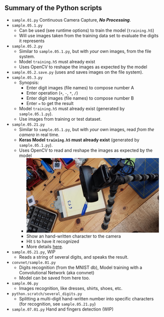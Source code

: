 ## Summary of the Python scripts
- `sample.01.py` Continuous Camera Capture, **_No Processing_**.
- `sample.05.1.py`
    - Can be used (see runtime options) to train the model (`training.h5`)
    - Will use images taken from the training data set to evaluate the digits it represents
- `sample.05.2.py`
    - Similar to `sample.05.1.py`, but with _your_ own images, from the file system.
    - Model `training.h5` must already exist
    - Uses OpenCV to reshape the images as expected by the model
- `sample.05.2.save.py` (uses and saves images on the file system).
- `sample.05.3.py`
    - Synopsis:
        - Enter digit images (file names) to compose number A
        - Enter operation (`+`, `-`, `*`, `/`)
        - Enter digit images (file names) to compose number B
        - Enter `=` to get the result
    - Model `training.h5` must already exist (generated by `sample.05.1.py`).
    - Use images from training or test dataset.
- `sample.05.21.py`
    - Similar to `sample.05.1.py`, but with _your_ own images, read _from the camera_ in real time.
    - **Keras Model `training.h5` must already exist** (generated by `sample.05.1.py`).
    - Uses OpenCV to read and reshape the images as expected by the model
        - ![Setting](../img/settings.jpg)
        - Show an hand-written character to the camera
        - Hit `S` to have it recognized
        - More details [here](../README.md#your-own-hand-written-digits-recognition).
- `sample.05.21.py`, WIP
    - Reads a string of several digits, and speaks the result.
- `convnet/sample.01.py`
    - Digits recognition (from the MNIST db), Model training with a Convolutional Network (aka convnet)
    - Model can be saved from here too.
- `sample.06.py`
    - Images recognition, like dresses, shirts, shoes, etc.
- `python.scratch/several_digits.py`
    - Splitting a multi-digit hand-written number into specific characters (for recognition, see `sample.05.21.py`)
- `sample.07.01.py` Hand and fingers detection (WIP)
